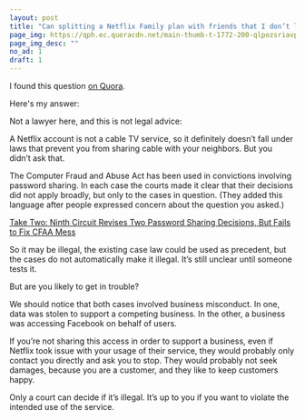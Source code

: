 ```yaml
---
layout: post
title: "Can splitting a Netflix Family plan with friends that I don’t live with be considered a federal crime?"
page_img: https://qph.ec.quoracdn.net/main-thumb-t-1772-200-qlpozsriavpogdpqslonbrkowxgtctgz.jpeg
page_img_desc: ""
no_ad: 1
draft: 1
---
```


I found this question <a href="https://www.quora.com/Can-splitting-a-Netflix-Family-plan-with-friends-that-I-don’t-live-with-be-considered-a-federal-crime/">on Quora</a>.

Here's my answer:

Not a lawyer here, and this is not legal advice:

A Netflix account is not a cable TV service, so it definitely doesn’t fall under laws that prevent you from sharing cable with your neighbors. But you didn’t ask that.

The Computer Fraud and Abuse Act has been used in convictions involving password sharing. In each case the courts made it clear that their decisions did not apply broadly, but only to the cases in question. (They added this language after people expressed concern about the question you asked.)

<a href="https://www.eff.org/deeplinks/2016/12/take-two-ninth-circuit-revises-two-password-sharing-decisions-fails-fix-cfaa-mess">Take Two: Ninth Circuit Revises Two Password Sharing Decisions, But Fails to Fix CFAA Mess</a>

So it may be illegal, the existing case law could be used as precedent, but the cases do not automatically make it illegal. It’s still unclear until someone tests it.

But are you likely to get in trouble?

We should notice that both cases involved business misconduct. In one, data was stolen to support a competing business. In the other, a business was accessing Facebook on behalf of users.

If you’re not sharing this access in order to support a business, even if Netflix took issue with your usage of their service, they would probably only contact you directly and ask you to stop. They would probably not seek damages, because you are a customer, and they like to keep customers happy.

Only a court can decide if it’s illegal. It’s up to you if you want to violate the intended use of the service.
